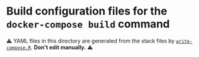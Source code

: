# Build configuration files for the `docker-compose build` command

:warning: YAML files in this directory are generated from the stack files by [`write-compose.R`](../build/write-compose.R). **Don't edit manually.** :warning: